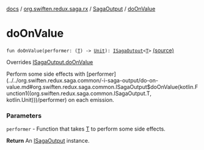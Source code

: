 [docs](../../index.md) / [org.swiften.redux.saga.rx](../index.md) / [SagaOutput](index.md) / [doOnValue](./do-on-value.md)

# doOnValue

`fun doOnValue(performer: (`[`T`](index.md#T)`) -> `[`Unit`](https://kotlinlang.org/api/latest/jvm/stdlib/kotlin/-unit/index.html)`): `[`ISagaOutput`](../../org.swiften.redux.saga.common/-i-saga-output/index.md)`<`[`T`](index.md#T)`>` [(source)](https://github.com/protoman92/KotlinRedux/tree/master/common/common-rx-saga/src/main/kotlin/org/swiften/redux/saga/rx/SagaOutput.kt#L67)

Overrides [ISagaOutput.doOnValue](../../org.swiften.redux.saga.common/-i-saga-output/do-on-value.md)

Perform some side effects with [performer](../../org.swiften.redux.saga.common/-i-saga-output/do-on-value.md#org.swiften.redux.saga.common.ISagaOutput$doOnValue(kotlin.Function1((org.swiften.redux.saga.common.ISagaOutput.T, kotlin.Unit)))/performer) on each emission.

### Parameters

`performer` - Function that takes [T](../../org.swiften.redux.saga.common/-i-saga-output/index.md#T) to perform some side effects.

**Return**
An [ISagaOutput](../../org.swiften.redux.saga.common/-i-saga-output/index.md) instance.

